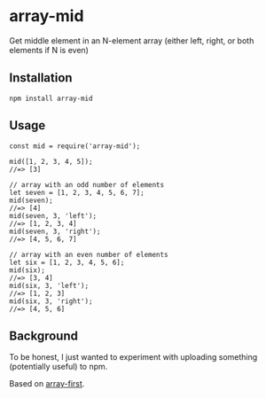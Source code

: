 [![<evanbiederstedt>](https://circleci.com/gh/evanbiederstedt/array-mid.svg?style=svg)](https://app.circleci.com/pipelines/github/evanbiederstedt/array-mid)

# array-mid

Get middle element in an N-element array (either left, right, or both elements if N is even)


## Installation

```
npm install array-mid
```


## Usage

```
const mid = require('array-mid');

mid([1, 2, 3, 4, 5]);
//=> [3]

// array with an odd number of elements
let seven = [1, 2, 3, 4, 5, 6, 7];
mid(seven);
//=> [4]
mid(seven, 3, 'left');
//=> [1, 2, 3, 4]
mid(seven, 3, 'right');
//=> [4, 5, 6, 7]

// array with an even number of elements
let six = [1, 2, 3, 4, 5, 6];
mid(six);
//=> [3, 4]
mid(six, 3, 'left');
//=> [1, 2, 3]
mid(six, 3, 'right');
//=> [4, 5, 6]

```

## Background

To be honest, I just wanted to experiment with uploading something (potentially useful) to npm.

Based on [array-first](https://github.com/jonschlinkert/array-first).